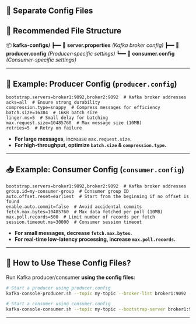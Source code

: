 ## **📌 Separate Config Files**


## **🔧 Recommended File Structure**

📦 **kafka-configs/**
┣━━ 📝 **server.properties** _(Kafka broker config)_
┣━━ 📝 **producer.config** _(Producer-specific settings)_
┗━━ 📝 **consumer.config** _(Consumer-specific settings)_

* * *

## **🚀 Example: Producer Config (`producer.config`)**

```properties
bootstrap.servers=broker1:9092,broker2:9092  # Kafka broker addresses
acks=all  # Ensure strong durability
compression.type=snappy  # Compress messages for efficiency
batch.size=16384  # 16KB batch size
linger.ms=5  # Small delay for batching
max.request.size=10485760  # Max message size (10MB)
retries=5  # Retry on failure
```

-   **For large messages**, increase `max.request.size`.
-   **For high-throughput, optimize `batch.size` & `compression.type`.**
* * *

## **📥 Example: Consumer Config (`consumer.config`)**

```properties
bootstrap.servers=broker1:9092,broker2:9092  # Kafka broker addresses
group.id=my-consumer-group  # Consumer group ID
auto.offset.reset=earliest  # Start from the beginning if no offset is found
enable.auto.commit=false  # Avoid accidental commits
fetch.max.bytes=10485760  # Max data fetched per poll (10MB)
max.poll.records=500  # Limit number of records per fetch
session.timeout.ms=30000  # Consumer session timeout
```

-   **For small messages, decrease `fetch.max.bytes`.**
-   **For real-time low-latency processing, increase `max.poll.records`.**
* * *

## **🔗 How to Use These Config Files?**

Run Kafka producer/consumer **using the config files**:

```bash
# Start a producer using producer.config
kafka-console-producer.sh --topic my-topic --broker-list broker1:9092 --producer.config kafka-configs/producer.config

# Start a consumer using consumer.config
kafka-console-consumer.sh --topic my-topic --bootstrap-server broker1:9092 --consumer.config kafka-configs/consumer.config
```

* * *



